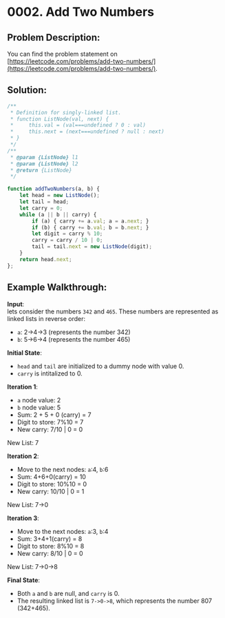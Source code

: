 # 0002. Add Two Numbers

## Problem Description:

You can find the problem statement on [https://leetcode.com/problems/add-two-numbers/](https://leetcode.com/problems/add-two-numbers/).

## Solution:

```js
/**
 * Definition for singly-linked list.
 * function ListNode(val, next) {
 *     this.val = (val===undefined ? 0 : val)
 *     this.next = (next===undefined ? null : next)
 * }
 */
/**
 * @param {ListNode} l1
 * @param {ListNode} l2
 * @return {ListNode}
 */

function addTwoNumbers(a, b) {
    let head = new ListNode();
    let tail = head;
    let carry = 0;
    while (a || b || carry) {
        if (a) { carry += a.val; a = a.next; }
        if (b) { carry += b.val; b = b.next; }
        let digit = carry % 10;
        carry = carry / 10 | 0;
        tail = tail.next = new ListNode(digit);
    }
    return head.next;
};
```

## Example Walkthrough:

**Input**:    
lets consider the numbers `342` and `465`. These numbers are represented as linked lists in reverse order:
- `a`: 2->4->3 (represents the number 342)
- `b`: 5->6->4 (represents the number 465)   

**Initial State**:
- `head` and `tail` are initialized to a dummy node with value 0.
- `carry` is intitalized to 0.

**Iteration 1**:
- `a` node value: 2
- `b` node value: 5
- Sum: 2 + 5 + 0 (carry) = 7
- Digit to store: 7%10 = 7
- New carry: 7/10 | 0 = 0   

New List: 7

**Iteration 2**:
- Move to the next nodes: `a`:4, `b`:6
- Sum: 4+6+0(carry) = 10
- Digit to store: 10%10 = 0
- New carry: 10/10 | 0 = 1   

New List: 7->0

**Iteration 3**:
- Move to the next nodes: `a`:3, `b`:4
- Sum: 3+4+1(carry) = 8
- Digit to store: 8%10 = 8
- New carry: 8/10 | 0 = 0

New List: 7->0->8

**Final State**:
- Both `a` and `b` are null, and `carry` is 0.
- The resulting linked list is `7->0->8`, which represents the number 807 (342+465).